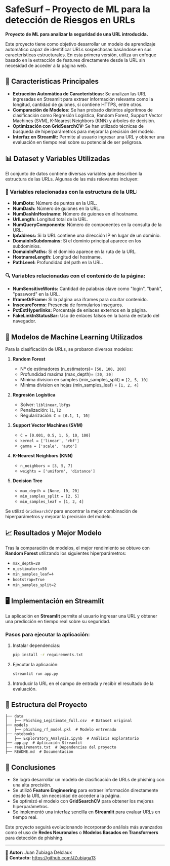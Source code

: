 # SafeSurf – Proyecto de ML para la detección de Riesgos en URLs 
**Proyecto de ML para analizar la seguridad de una URL introducida.**

Este proyecto tiene como objetivo desarrollar un modelo de aprendizaje automático capaz de identificar URLs sospechosas basándose en sus características estructurales. En esta primera versión, utiliza un enfoque basado en la extracción de features directamente desde la URL sin necesidad de acceder a la página web.

## 📌 Características Principales
- **Extracción Automática de Características:** Se analizan las URL ingresadas en Streamlit para extraer información relevante como la longitud, cantidad de guiones, si contiene HTTPS, entre otros.
- **Comparación de Modelos:** Se han probado distintos algoritmos de clasificación como Regresión Logística, Random Forest, Support Vector Machines (SVM), K-Nearest Neighbors (KNN) y árboles de decisión.
- **Optimización con GridSearchCV:** Se han utilizado técnicas de búsqueda de hiperparámetros para mejorar la precisión del modelo.
- **Interfaz en Streamlit:** Permite al usuario ingresar una URL y obtener una evaluación en tiempo real sobre su potencial de ser peligrosa.

## 📊 Dataset y Variables Utilizadas
El conjunto de datos contiene diversas variables que describen la estructura de las URLs. Algunas de las más relevantes incluyen:

### 🔗 Variables relacionadas con la estructura de la URL:
- **NumDots:** Número de puntos en la URL.
- **NumDash:** Número de guiones en la URL.
- **NumDashInHostname:** Número de guiones en el hostname.
- **UrlLength:** Longitud total de la URL.
- **NumQueryComponents:** Número de componentes en la consulta de la URL.
- **IpAddress:** Si la URL contiene una dirección IP en lugar de un dominio.
- **DomainInSubdomains:** Si el dominio principal aparece en los subdominios.
- **DomainInPaths:** Si el dominio aparece en la ruta de la URL.
- **HostnameLength:** Longitud del hostname.
- **PathLevel:** Profundidad del path en la URL.

### 🔍 Variables relacionadas con el contenido de la página:
- **NumSensitiveWords:** Cantidad de palabras clave como "login", "bank", "password" en la URL.
- **IframeOrFrame:** Si la página usa iframes para ocultar contenido.
- **InsecureForms:** Presencia de formularios inseguros.
- **PctExtHyperlinks:** Porcentaje de enlaces externos en la página.
- **FakeLinkInStatusBar:** Uso de enlaces falsos en la barra de estado del navegador.

## 🚀 Modelos de Machine Learning Utilizados
Para la clasificación de URLs, se probaron diversos modelos:

1. **Random Forest**
   - Nº de estimadores (n_estimators)= `[50, 100, 200]`
   - Profundidad maxima (max_depth)= `[20, 30]`
   - Minima division en samples (min_samples_split) = `[2, 5, 10]`
   - Minima division en hojas (min_samples_leaf) = `[1, 2, 4]`

2. **Regresión Logística**
   - Solver: `liblinear`, `lbfgs`
   - Penalización: `l1`, `l2`
   - Regularización: `C = [0.1, 1, 10]`

3. **Support Vector Machines (SVM)**
   - `C = [0.001, 0.5, 1, 5, 10, 100]`
   - `kernel = ['linear', 'rbf']`
   - `gamma = ['scale', 'auto']`

4. **K-Nearest Neighbors (KNN)**
   - `n_neighbors = [3, 5, 7]`
   - `weights = ['uniform', 'distance']`

5. **Decision Tree**
   - `max_depth = [None, 10, 20]`
   - `min_samples_split = [2, 5]`
   - `min_samples_leaf = [1, 2, 4]`

Se utilizó `GridSearchCV` para encontrar la mejor combinación de hiperparámetros y mejorar la precisión del modelo.

## 📈 Resultados y Mejor Modelo
Tras la comparación de modelos, el mejor rendimiento se obtuvo con **Random Forest** utilizando los siguientes hiperparámetros:

- `max_depth=20`
- `n_estimators=50`
- `min_samples_leaf=4`
- `bootstrap=True`
- `min_samples_split=2`

## 🖥️ Implementación en Streamlit
La aplicación en **Streamlit** permite al usuario ingresar una URL y obtener una predicción en tiempo real sobre su seguridad.

### Pasos para ejecutar la aplicación:
1. Instalar dependencias:
   ```bash
   pip install -r requirements.txt
   ```
2. Ejecutar la aplicación:
   ```bash
   streamlit run app.py
   ```
3. Introducir la URL en el campo de entrada y recibir el resultado de la evaluación.

## 📂 Estructura del Proyecto
```
├── data
│   ├── Phishing_Legitimate_full.csv  # Dataset original
├── models
│   ├── phishing_rf_model.pkl  # Modelo entrenado
├── notebooks
│   ├── Exploratory_Analysis.ipynb  # Análisis exploratorio
├── app.py  # Aplicación Streamlit
├── requirements.txt  # Dependencias del proyecto
├── README.md  # Documentación
```

## 📌 Conclusiones
- Se logró desarrollar un modelo de clasificación de URLs de phishing con una alta precisión.
- Se utilizó **Feature Engineering** para extraer información directamente desde la URL sin necesidad de acceder a la página.
- Se optimizó el modelo con **GridSearchCV** para obtener los mejores hiperparámetros.
- Se implementó una interfaz sencilla en **Streamlit** para evaluar URLs en tiempo real.

Este proyecto seguirá evolucionando incorporando análisis más avanzados como el uso de **Redes Neuronales** o **Modelos Basados en Transformers** para detección de phishing.

---
📌 **Autor:** Juan Zubiaga Delclaux  
📧 **Contacto:** https://github.com/JZubiaga13

